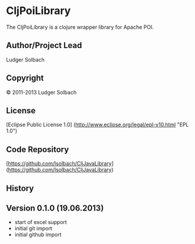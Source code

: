 CljPoiLibrary
==============
The CljPoiLibrary is a clojure wrapper library for Apache POI.

Author/Project Lead
-------------------
Ludger Solbach

Copyright
---------
© 2011-2013 Ludger Solbach

License
-------
[Eclipse Public License 1.0] (http://www.eclipse.org/legal/epl-v10.html "EPL 1.0")

Code Repository
---------------
[https://github.com/lsolbach/CljJavaLibrary] (https://github.com/lsolbach/CljJavaLibrary)

History
-------

Version 0.1.0 (19.06.2013)
--------------------------
* start of excel support
* initial git import
* initial github import
